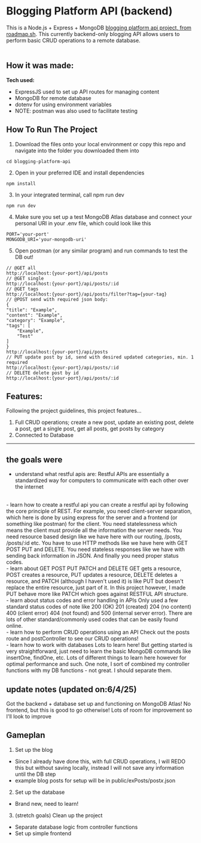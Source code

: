 # Blogging Platform API (backend)

This is a Node.js + Express + MongoDB [blogging platform api project, from roadmap.sh](https://roadmap.sh/projects/blogging-platform-api). This currently backend-only blogging
API allows users to perform basic CRUD operations to a remote database.
<br>
<br>

## How it was made:

**Tech used:** 
- ExpressJS used to set up API routes for managing content
- MongoDB for remote database 
- dotenv for using environment variables
- NOTE: postman was also used to facilitate testing

## How To Run The Project

1. Download the files onto your local environment or copy this repo and navigate into the folder you downloaded them into
```
cd blogging-platform-api
```
2. Open in your preferred IDE and install dependencies
```
npm install
```
3. In your integrated terminal, call npm run dev
```
npm run dev
```
4. Make sure you set up a test MongoDB Atlas database and connect your personal URI in your .env file, which could look like this
```
PORT='your-port'
MONGODB_URI='your-mongodb-uri'
```
5. Open postman (or any similar program) and run commands to test the DB out!
```
// @GET all
http://localhost:{your-port}/api/posts
// @GET single
http://localhost:{your-port}/api/posts/:id
// @GET tags
http://localhost:{your-port}/api/posts/filter?tag={your-tag}
// @POST send with required json body:
{
"title": "Example",
"content": "Example",
"category": "Example",
"tags": [
    "Example",
    "Test"
]
}
http://localhost:{your-port}/api/posts
// PUT update post by id, send with desired updated categories, min. 1 required
http://localhost:{your-port}/api/posts/:id
// DELETE delete post by id
http://localhost:{your-port}/api/posts/:id
```

## Features:

Following the project guidelines, this project features...
1. Full CRUD operations; create a new post, update an existing post, delete a post, get a single post, get all posts, get posts by category
2. Connected to Database

<hr>

## the goals were
- understand what restful apis are: 
Restful APIs are essentially a standardized way for computers to communicate with each other over the internet
<br>
- learn how to create a restful api
you can create a restful api by following the core principle of REST. For example, you need client-server separation, which here is done by using express for the server
and a frontend (or something like postman) for the client. You need statelessness which means the client must provide all the information the server needs. You need
resource based design like we have here with our routing, /posts, /posts/:id etc. You have to use HTTP methods like we have here with GET POST PUT and DELETE. You need
stateless responses like we have with sending back information in JSON. And finally you need proper status codes.
<br>
- learn about GET POST PUT PATCH and DELETE
GET gets a resource, POST creates a resource, PUT updates a resource, DELETE deletes a resource, and PATCH (although I haven't used it) is like PUT but doesn't replace 
the entire resource, just part of it. In this project however, I made PUT behave more like PATCH which goes against RESTFUL API structure. 
<br>
- learn about status codes and error handling in APIs
Only used a few standard status codes of note like 200 (OK) 201 (created) 204 (no content) 400 (client error) 404 (not found) and 500 (internal server error). There are lots
of other standard/commonly used codes that can be easily found online. 
<br>
- learn how to perform CRUD operations using an API
Check out the posts route and postController to see our CRUD operations!
<br>
- learn how to work with databases
Lots to learn here! But getting started is very straightforward, just need to learn the basic MongoDB commands like insertOne, findOne, etc. Lots of different things to 
learn here however for optimal performance and such. One note, I sort of combined my controller functions with my DB functions - not great. I should separate them.

## update notes (updated on:6/4/25)
Got the backend + database set up and functioning on MongoDB Atlas! No frontend, but this is good to go otherwise! Lots of room for improvement so I'll look to improve

## Gameplan
1. Set up the blog
- Since I already have done this, with full CRUD operations, I will REDO this but without saving locally, instead I will not save any information until the DB step
- example blog posts for setup will be in public/exPosts/post*x*.json
2. Set up the database
- Brand new, need to learn!
3. (stretch goals) Clean up the project
- Separate database logic from controller functions
- Set up simple frontend